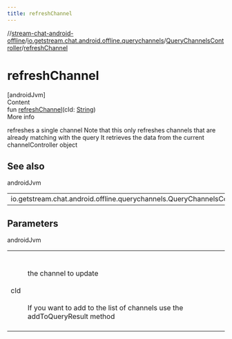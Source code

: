 ```yaml
---
title: refreshChannel
---
```

//[stream-chat-android-offline](../../../index.md)/[io.getstream.chat.android.offline.querychannels](../index.md)/[QueryChannelsController](index.md)/[refreshChannel](refreshChannel.md)



# refreshChannel  
[androidJvm]  
Content  
fun [refreshChannel](refreshChannel.md)(cId: [String](https://kotlinlang.org/api/latest/jvm/stdlib/kotlin/-string/index.html))  
More info  


refreshes a single channel Note that this only refreshes channels that are already matching with the query It retrieves the data from the current channelController object



## See also  
  
androidJvm  
  
| | |
|---|---|
| <a name="io.getstream.chat.android.offline.querychannels/QueryChannelsController/refreshChannel/#kotlin.String/PointingToDeclaration/"></a>io.getstream.chat.android.offline.querychannels.QueryChannelsController| <a name="io.getstream.chat.android.offline.querychannels/QueryChannelsController/refreshChannel/#kotlin.String/PointingToDeclaration/"></a>|
  


## Parameters  
  
androidJvm  
  
| | |
|---|---|
| <a name="io.getstream.chat.android.offline.querychannels/QueryChannelsController/refreshChannel/#kotlin.String/PointingToDeclaration/"></a>cId| <a name="io.getstream.chat.android.offline.querychannels/QueryChannelsController/refreshChannel/#kotlin.String/PointingToDeclaration/"></a><br/><br/>the channel to update<br/><br/><br/><br/>If you want to add to the list of channels use the addToQueryResult method<br/><br/>|
  
  



